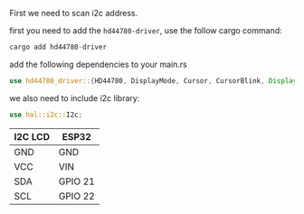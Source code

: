 First we need to scan i2c address.

first you need to add the `hd44780-driver`, use the follow cargo command:

```rust
cargo add hd44780-driver
```

add the following dependencies to your main.rs

```rust
use hd44780_driver::{HD44780, DisplayMode, Cursor, CursorBlink, Display};
```

we also need to include i2c library: 

```rust
use hal::i2c::I2c;
```

| **I2C LCD** | **ESP32** |
| ----------- | --------- |
| GND         | GND       |
| VCC         | VIN       |
| SDA         | GPIO 21   |
| SCL         | GPIO 22   |
